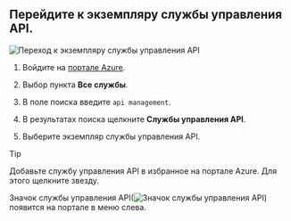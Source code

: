 ## <a name="go-to-your-api-management-instance"></a>Перейдите к экземпляру службы управления API.

![Переход к экземпляру службы управления API](./media/api-management-navigate-to-instance/00-FindResource-01.png)

1. Войдите на [портале Azure](https://portal.azure.com). 

2. Выбор пункта **Все службы**.  

3. В поле поиска введите `api management`.

4. В результатах поиска щелкните **Службы управления API**.

5. Выберите экземпляр службы управления API.

> [!TIP]
> Добавьте службу управления API в избранное на портале Azure. Для этого щелкните звезду.
>
> Значок службы управления API(![Значок службы управления API](./media/api-management-navigate-to-instance/apim-icon.png)) появится на портале в меню слева.


